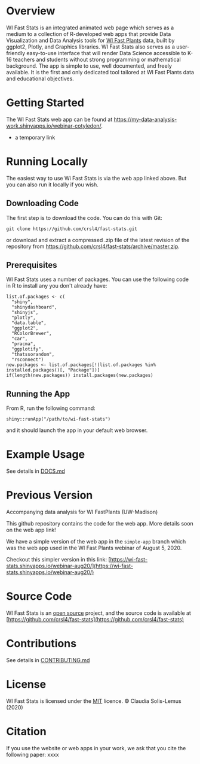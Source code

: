 

# Overview
WI Fast Stats is an integrated animated web page which serves as a medium to a collection of R-developed web apps that provide Data Visualization and Data Analysis tools for [WI Fast Plants](https://fastplants.org/) data, built by ggplot2, Plotly, and Graphics libraries. WI Fast Stats also serves as a user-friendly easy-to-use interface that will render Data Science accessible to K-16 teachers and students without strong programming or mathematical background. The app is simple to use, well documented, and freely available. It is the first and only dedicated tool tailored at WI Fast Plants data and educational objectives. 
# Getting Started
The WI Fast Stats web app can be found at https://my-data-analysis-work.shinyapps.io/webinar-cotyledon/.
* a temporary link
# Running Locally

The easiest way to use Wi Fast Stats is via the web app linked above. But you can also run it locally if you wish.

## Downloading Code

The first step is to download the code. You can do this with Git:

```git clone https://github.com/crsl4/fast-stats.git```

or download and extract a compressed .zip file of the latest revision of the repository from https://github.com/crsl4/fast-stats/archive/master.zip.
## Prerequisites

WI Fast Stats uses a number of packages. You can use the following code in R to install any you don't already have:

```
list.of.packages <- c(
  "shiny", 
  "shinydashboard", 
  "shinyjs", 
  "plotly", 
  "data.table", 
  "ggplot2", 
  "RColorBrewer", 
  "car", 
  "pracma", 
  "ggplotify", 
  "thatssorandom", 
  "rsconnect")
new.packages <- list.of.packages[!(list.of.packages %in% installed.packages()[, "Package"])]
if(length(new.packages)) install.packages(new.packages)
```
## Running the App

From R, run the following command:

```shiny::runApp("/path/to/wi-fast-stats")```

and it should launch the app in your default web browser.

# Example Usage

See details in [DOCS.md](https://github.com/crsl4/fast-stats/blob/master/DOCS.md)


# Previous Version


Accompanying data analysis for WI FastPlants (UW-Madison)

This github repository contains the code for the web app.
More details soon on the web app link!

We have a simple version of the web app in the `simple-app` branch which was the web app used in the WI Fast Plants webinar of August 5, 2020.

Checkout this simpler version in this link: [https://wi-fast-stats.shinyapps.io/webinar-aug20/](https://wi-fast-stats.shinyapps.io/webinar-aug20/)

# Source Code
WI Fast Stats is an [open source](http://opensource.org) project, and the source code is available at [https://github.com/crsl4/fast-stats](https://github.com/crsl4/fast-stats)

# Contributions
See details in [CONTRIBUTING.md](https://github.com/crsl4/fast-stats/blob/master/CONTRIBUTING.md)


# License
WI Fast Stats is licensed under the [MIT](https://opensource.org/licenses/MIT) licence. &copy; Claudia Solis-Lemus (2020)

# Citation
If you use the website or web apps in your work, we ask that you cite the following paper: xxxx
